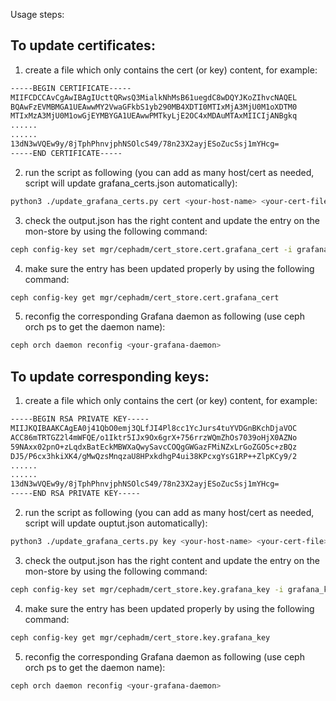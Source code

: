 Usage steps:

## To update certificates:

1) create a file which only contains the cert (or key) content, for example:

```bash
-----BEGIN CERTIFICATE-----
MIIFCDCCAvCgAwIBAgIUcttQRwsQ3MialkNhMsB61uegdC8wDQYJKoZIhvcNAQEL
BQAwFzEVMBMGA1UEAwwMY2VwaGFkbS1yb290MB4XDTI0MTIxMjA3MjU0M1oXDTM0
MTIxMzA3MjU0M1owGjEYMBYGA1UEAwwPMTkyLjE2OC4xMDAuMTAxMIICIjANBgkq
......
......
13dN3wVQEw9y/8jTphPhnvjphNSOlcS49/78n23X2ayjESoZucSsj1mYHcg=
-----END CERTIFICATE-----
```

2) run the script as following (you can add as many host/cert as needed, script will update grafana_certs.json automatically):

```bash
python3 ./update_grafana_certs.py cert <your-host-name> <your-cert-file> grafana_certs.json
```


3) check the output.json has the right content and update the entry on the mon-store by using the following command:
```bash
ceph config-key set mgr/cephadm/cert_store.cert.grafana_cert -i grafana_certs.json
```

4) make sure the entry has been updated properly by using the following command:
```bash
ceph config-key get mgr/cephadm/cert_store.cert.grafana_cert
```

5) reconfig the corresponding Grafana daemon as following (use ceph orch ps to get the daemon name):
```bash
ceph orch daemon reconfig <your-grafana-daemon>
```

## To update corresponding keys:

1) create a file which only contains the cert (or key) content, for example:

```bash
-----BEGIN RSA PRIVATE KEY-----
MIIJKQIBAAKCAgEA0j41QbO0emj3QLfJI4Pl8cc1YcJurs4tuYVDGnBKchDjaVOC
ACC86mTRTGZ2l4mWFQE/o1Iktr5IJx9Ox6grX+756rrzWQmZhOs7039oHjX0AZNo
59NAxx02pnO+zLqdxBatEckMBWXaQwySavcCOQgGWGazFMiNZxLrGoZGO5c+zBQz
DJ5/P6cx3hkiXK4/gMwQzsMnqzaU8HPxkdhgP4ui38KPcxgYsG1RP++ZlpKCy9/2
......
......
13dN3wVQEw9y/8jTphPhnvjphNSOlcS49/78n23X2ayjESoZucSsj1mYHcg=
-----END RSA PRIVATE KEY-----
```

2) run the script as following (you can add as many host/cert as needed, script will update ouptut.json automatically):

```bash
python3 ./update_grafana_certs.py key <your-host-name> <your-cert-file> grafana_keys.json
```


3) check the output.json has the right content and update the entry on the mon-store by using the following command:
```bash
ceph config-key set mgr/cephadm/cert_store.key.grafana_key -i grafana_keys.json
```

4) make sure the entry has been updated properly by using the following command:
```bash
ceph config-key get mgr/cephadm/cert_store.key.grafana_key
```

5) reconfig the corresponding Grafana daemon as following (use ceph orch ps to get the daemon name):
```bash
ceph orch daemon reconfig <your-grafana-daemon>
```




